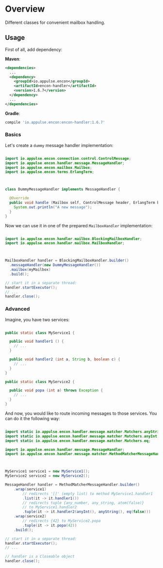 # Overview

Different classes for convenient mailbox handling.

## Usage

First of all, add dependency:

**Maven**:

```xml
<dependencies>
  ...
  <dependency>
    <groupId>io.appulse.encon</groupId>
    <artifactId>encon-handler</artifactId>
    <version>1.6.7</version>
  </dependency>
  ...
</dependencies>
```

**Gradle**:

```groovy
compile 'io.appulse.encon:encon-handler:1.6.7'
```

### Basics

Let's create a `dummy` message handler implementation:

```java

import io.appulse.encon.connection.control.ControlMessage;
import io.appulse.encon.handler.message.MessageHandler;
import io.appulse.encon.mailbox.Mailbox;
import io.appulse.encon.terms.ErlangTerm;



class DummyMessageHandler implements MessageHandler {

  @Override
  public void handle (Mailbox self, ControlMessage header, ErlangTerm body) {
    System.out.println("A new message");
  }
}
```

Now we can use it in one of the prepared `MailboxHandler` implementation:

```java

import io.appulse.encon.handler.mailbox.BlockingMailboxHandler;
import io.appulse.encon.handler.mailbox.MailboxHandler;



MailboxHandler handler = BlockingMailboxHandler.builder()
  .messageHandler(new DummyMessageHandler())
  .mailbox(myMailbox)
  .build();

// start it in a separate thread:
handler.startExecutor();
// ...
handler.close();
```

### Advanced

Imagine, you have two services:

```java

public static class MyService1 {

  public void handler1 () {
    // ...
  }

  public void handler2 (int a, String b, boolean c) {
    // ...
  }
}

public static class MyService2 {

  public void popa (int a) throws Exception {
    // ...
  }
}
```

And now, you would like to route incoming messages to those services. You can do it the following way:

```java

import static io.appulse.encon.handler.message.matcher.Matchers.anyString;
import static io.appulse.encon.handler.message.matcher.Matchers.anyInt;
import static io.appulse.encon.handler.message.matcher.Matchers.eq;

import io.appulse.encon.handler.message.MessageHandler;
import io.appulse.encon.handler.message.matcher.MethodMatcherMessageHandler;



MyService1 service1 = new MyService1();
MyService2 service2 = new MyService2();

MessageHandler handler = MethodMatcherMessageHandler.builder()
    .wrap(service1)
        // redirects '[]' (empty list) to method MyService1.handler1
        .list(it -> it.handler1())
        // redirects tuple {any_number, any_string, atom(false)}
        // to MyService1.handler2
        .tuple(it -> it.handler2(anyInt(), anyString(), eq(false)))
    .wrap(service2)
        // redirects {42} to MyService2.popa
        .tuple(it -> it.popa(42))
    .build();

// start it in a separate thread:
handler.startExecutor();
// ...

// handler is a Closeable object
handler.close();
```
